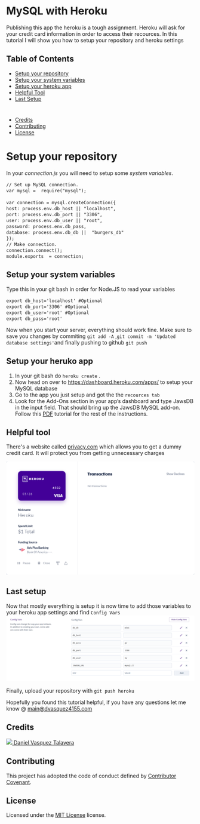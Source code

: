 ﻿# MySQL with Heroku

Publishing this app the heroku is a tough assignment. Heroku will ask for your credit card information in order to access their recources. In this tutorial I will show you how to setup your repository and heroku settings

## Table of Contents
* [Setup your repository](#Setup%20your%20repository)
* [Setup your system variables](#Setup%20your%20system%20variables)
* [Setup your heroku app](#Setup%20your%heroku%app)
* [Helpful Tool](#Helpful%20Tool)
* [Last Setup](#last%20setup) 
#
* [Credits](#Credits)
* [Contributing](#Contributing)
* [License](#License)
# Setup your repository
In your *connection.js* you will need to setup some *system variables*.

    // Set up MySQL connection.
    var mysql =  require("mysql");
    
    var connection = mysql.createConnection({
    host: process.env.db_host || "localhost",
    port: process.env.db_port || "3306",
    user: process.env.db_user || "root",
    password: process.env.db_pass,
    database: process.env.db_db ||  "burgers_db"
    });
    // Make connection.
    connection.connect();
    module.exports  = connection;

## Setup your system variables
Type this in your git bash in order for Node.JS to read your variables 

    export db_host='localhost' #Optional
    export db_port='3306' #Optional
    export db_user='root' #Optional
    export db_pass='root' 

Now when you start your server, everything should work fine. Make sure to save you changes by commiting `git add -A` ,`git commit -m 'Updated database settings'`and finally pushing to github `git push`
## Setup your heruko app

 1. In your git bash do ``heroku create`` . 
 2. Now head on over to https://dashboard.heroku.com/apps/ to setup your MySQL database
 3. Go to the app you just setup and got the the `recources tab`
 4. Look for the Add-Ons section in your app’s dashboard and type JawsDB in the
    input field. That should bring up the JawsDB MySQL add-on.
Follow this [PDF](MySQLHerokuDeployment.pdf) tutorial for the rest of the instructions.
## Helpful tool
There's a website called [privacy.com](https://privacy.com/join/V8RHK) which allows you to get a dummy credit card. It will protect you from getting unnecessary charges

<img src="privacy.png"/>

## Last setup
Now that mostly everything is setup it is now time to add those variables to your heroku app settings and find `Config Vars`
<img src="heroku-variables.png"/>

Finally, upload your repository with `git push heroku`

Hopefully you found this tutorial helpful, if you have any questions let me know @ main@dvasquez4155.com
## Credits
[<img src="https://avatars0.githubusercontent.com/u/22107830?v=4" width="50"/> Daniel Vasquez Talavera](https://github.com/DVasquez4155)
## Contributing
This project has adopted the code of conduct defined by [Contributor Covenant](https://www.contributor-covenant.org/version/2/0/code_of_conduct/).
## License
Licensed under the [MIT License](https://choosealicense.com/licenses/mit/) license.

